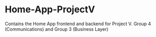 # Home-App-ProjectV
Contains the Home App frontend and backend for Project V. Group 4 (Communications) and Group 3 (Business Layer)
